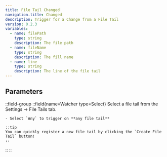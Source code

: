 ```yaml
---
title: File Tail Changed
navigation.title: Changed
description: Trigger for a Change from a File Tail
version: 0.2.3
variables:
  - name: filePath
    type: string
    description: The file path
  - name: fileName
    type: string
    description: The fill name
  - name: line
    type: string
    description: The line of the file tail
---
```


## Parameters
::field-group
  ::field{name=Watcher type=Select}
    Select a file tail from the Settings -> File Tails tab.

    - Select `Any` to trigger on **any file tail**

    ::tip
    You can quickly register a new file tail by clicking the `Create File Tail` button!
    ::
  ::
::